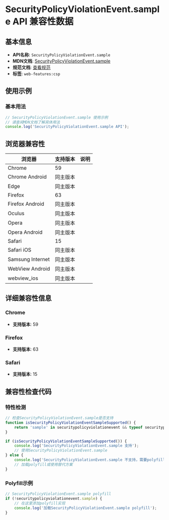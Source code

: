 # SecurityPolicyViolationEvent.sample API 兼容性数据

## 基本信息

- **API名称**: `SecurityPolicyViolationEvent.sample`
- **MDN文档**: [SecurityPolicyViolationEvent.sample](https://developer.mozilla.org/docs/Web/API/SecurityPolicyViolationEvent/sample)
- **规范文档**: [查看规范](https://w3c.github.io/webappsec-csp/#dom-securitypolicyviolationevent-sample)
- **标签**: `web-features:csp`

## 使用示例

### 基本用法

```javascript
// SecurityPolicyViolationEvent.sample 使用示例
// 请查阅MDN文档了解具体用法
console.log('SecurityPolicyViolationEvent.sample API');
```

## 浏览器兼容性

| 浏览器 | 支持版本 | 说明 |
|--------|----------|------|
| Chrome | 59 |  |
| Chrome Android | 同主版本 |  |
| Edge | 同主版本 |  |
| Firefox | 63 |  |
| Firefox Android | 同主版本 |  |
| Oculus | 同主版本 |  |
| Opera | 同主版本 |  |
| Opera Android | 同主版本 |  |
| Safari | 15 |  |
| Safari iOS | 同主版本 |  |
| Samsung Internet | 同主版本 |  |
| WebView Android | 同主版本 |  |
| webview_ios | 同主版本 |  |

## 详细兼容性信息

### Chrome

- **支持版本**: 59

### Firefox

- **支持版本**: 63

### Safari

- **支持版本**: 15

## 兼容性检查代码

### 特性检测

```javascript
// 检查SecurityPolicyViolationEvent.sample是否支持
function isSecurityPolicyViolationEventSampleSupported() {
    return 'sample' in securitypolicyviolationevent && typeof securitypolicyviolationevent.sample === 'function';
}

if (isSecurityPolicyViolationEventSampleSupported()) {
    console.log('SecurityPolicyViolationEvent.sample 支持');
    // 使用SecurityPolicyViolationEvent.sample
} else {
    console.log('SecurityPolicyViolationEvent.sample 不支持，需要polyfill');
    // 加载polyfill或使用替代方案
}
```

### Polyfill示例

```javascript
// SecurityPolicyViolationEvent.sample polyfill
if (!securitypolicyviolationevent.sample) {
    // 在这里添加polyfill实现
    console.log('加载SecurityPolicyViolationEvent.sample polyfill');
}
```

